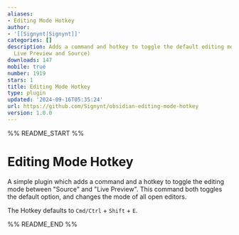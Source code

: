 ```yaml
---
aliases:
- Editing Mode Hotkey
author:
- '[[Signynt|Signynt]]'
categories: []
description: Adds a command and hotkey to toggle the default editing mode (between
  Live Preview and Source)
downloads: 147
mobile: true
number: 1919
stars: 1
title: Editing Mode Hotkey
type: plugin
updated: '2024-09-16T05:35:24'
url: https://github.com/Signynt/obsidian-editing-mode-hotkey
version: 1.0.0
---
```


%% README_START %%

# Editing Mode Hotkey
A simple plugin which adds a command and a hotkey to toggle the editing mode between "Source" and "Live Preview".
This command both toggles the default option, and changes the mode of all open editors.

The Hotkey defaults to `Cmd/Ctrl` + `Shift` + `E`.

%% README_END %%